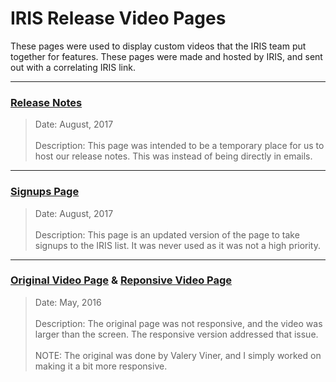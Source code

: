# IRIS Release Video Pages

These pages were used to display custom videos that the IRIS team put together for features. These pages were made and hosted by IRIS, and sent out with a correlating IRIS link.

----

### [Release Notes](https://dejai.github.io/iris_bros/pubsvs/releaseNotes.html)
> Date: August, 2017 <br/><br/>
> Description: This page was intended to be a temporary place for us to host our release notes. This was instead of being directly in emails.

----

### [Signups Page](https://dejai.github.io/iris_bros/pubsvs/signups.html)
> Date: August, 2017 <br/><br/>
> Description: This page is an updated version of the page to take signups to the IRIS list. It was never used as it was not a high priority.

----

### [Original Video Page](https://dejai.github.io/iris_bros/pubsvs/videoPage_original.html) & [Reponsive Video Page](https://dejai.github.io/iris_bros/pubsvs/videoPage_responsive.html)
> Date: May, 2016 <br/><br/>
> Description: The original page was not responsive, and the video was larger than the screen. The responsive version addressed that issue. <br/><br/>
> NOTE: The original was done by Valery Viner, and I simply worked on making it a bit more responsive.
